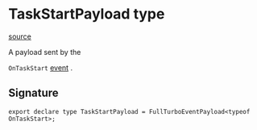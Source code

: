 # TaskStartPayload type

[source](https://developers.meta.com/horizon-worlds/reference/2.0.0/analytics_taskstartpayload)

A payload sent by the 

`OnTaskStart` [event](/horizon-worlds/reference/2.0.0/analytics_turboevents) .

## Signature

```
export declare type TaskStartPayload = FullTurboEventPayload<typeof OnTaskStart>;
```